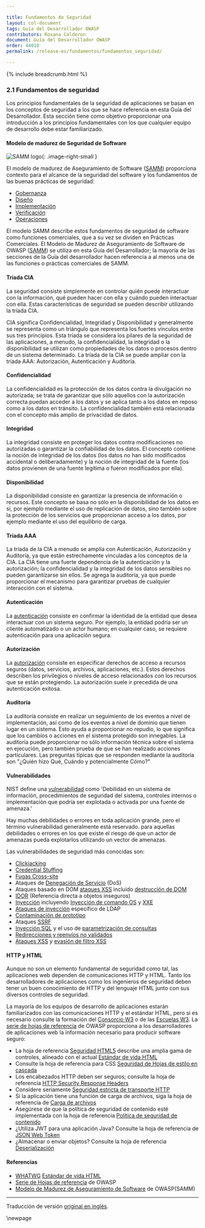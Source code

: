 ```yaml
---

title: Fundamentos de Seguridad
layout: col-document
tags: Guía del Desarrollador OWASP
contributors: Roxana Calderon
document: Guía del Desarrollador OWASP
order: 44010
permalink: /release-es/fundamentos/fundamentos_seguridad/

---
```


{% include breadcrumb.html %}

<style type="text/css">
.image-right-small {
  height: 26px;
  display: block;
  margin-left: auto;
  margin-right: auto;
  float: right;
}
</style>

### 2.1 Fundamentos de seguridad

Los principios fundamentales de la seguridad de aplicaciones se basan en los conceptos de seguridad
a los que se hace referencia en esta Guía del Desarrollador.
Esta sección tiene como objetivo proporcionar una introducción a los principios fundamentales
con los que cualquier equipo de desarrollo debe estar familiarizado.

#### Modelo de madurez de Seguridad de Software

![SAMM logo](../../../assets/images/logos/samm.png "OWASP SAMM"){: .image-right-small }

El modelo de madurez de Aseguramiento de Software ([SAMM][samm]) proporciona contexto para el alcance
de la seguridad del software y los fundamentos de las buenas prácticas de seguridad:

* [Gobernanza][sammg]
* [Diseño][sammd]
* [Implementación][sammi]
* [Verificación][sammv]
* [Operaciones][sammo]

El modelo SAMM describe estos fundamentos de seguridad de software como funciones comerciales,
que a su vez se dividen en Prácticas Comerciales.
El Modelo de Madurez de Aseguramiento de Software de OWASP ([SAMM][samm]) se utiliza en esta Guía del Desarrollador;
la mayoría de las secciones de la Guía del desarrollador hacen referencia a al menos una de las funciones
o prácticas comerciales de SAMM.

#### Tríada CIA

La seguridad consiste simplemente en controlar quién puede interactuar con la información,
qué pueden hacer con ella y cuándo pueden interactuar con ella.
Estas características de seguridad se pueden describir utilizando la tríada CIA.

CIA significa Confidencialidad, Integridad y Disponibilidad y generalmente se representa como un triángulo
que representa los fuertes vínculos entre sus tres principios.
Esta tríada se considera los pilares de la seguridad de las aplicaciones, a menudo, la confidencialidad, la integridad
o la disponibilidad se utilizan como propiedades de los datos o procesos dentro de un sistema determinado.
La tríada de la CIA se puede ampliar con la tríada AAA: Autorización, Autenticación y Auditoría.

#### Confidencialidad

La confidencialidad es la protección de los datos contra la divulgación no autorizada;
se trata de garantizar que sólo aquellos con la autorización correcta puedan acceder a los datos
y se aplica tanto a los datos en reposo como a los datos en tránsito.
La confidencialidad también está relacionada con el concepto más amplio de privacidad de datos.

#### Integridad

La integridad consiste en proteger los datos contra modificaciones no autorizadas
o garantizar la confiabilidad de los datos.
El concepto contiene la noción de integridad de los datos (los datos no han sido modificados accidental
o deliberadamente) y la noción de integridad de la fuente (los datos provienen de una fuente legítima
o fueron modificados por ella).

#### Disponibilidad

La disponibilidad consiste en garantizar la presencia de información o recursos.
Este concepto se basa no sólo en la disponibilidad de los datos en sí,
por ejemplo mediante el uso de replicación de datos,
sino también sobre la protección de los servicios que proporcionan acceso a los datos,
por ejemplo mediante el uso del equilibrio de carga.

#### Tríada AAA

La tríada de la CIA a menudo se amplía con Autenticación, Autorización y Auditoría,
ya que están estrechamente vinculadas a los conceptos de la CIA.
La CIA tiene una fuerte dependencia de la autenticación y la autorización;
la confidencialidad y la integridad de los datos sensibles no pueden garantizarse sin ellos.
Se agrega la auditoría, ya que puede proporcionar el mecanismo para garantizar pruebas de cualquier interacción
con el sistema.

#### Autenticación

La [autenticación][csauthn] consiste en confirmar la identidad de la entidad que desea interactuar con un sistema seguro.
Por ejemplo, la entidad podría ser un cliente automatizado o un actor humano;
en cualquier caso, se requiere autenticación para una aplicación segura.

#### Autorización

La [autorización][csauthz] consiste en especificar derechos de acceso a recursos seguros
(datos, servicios, archivos, aplicaciones, etc.).
Estos derechos describen los privilegios o niveles de acceso relacionados con los recursos que se están protegiendo.
La autorización suele ir precedida de una autenticación exitosa.

#### Auditoría

La auditoría consiste en realizar un seguimiento de los eventos a nivel de implementación,
así como de los eventos a nivel de dominio que tienen lugar en un sistema.
Esto ayuda a proporcionar no repudio, lo que significa que los cambios o acciones en el sistema protegido son innegables.
La auditoría puede proporcionar no sólo información técnica sobre el sistema en ejecución,
pero también prueba de que se han realizado acciones particulares.
Las preguntas típicas que se responden mediante la auditoría son "¿Quién hizo Qué, Cuándo y potencialmente Cómo?"

#### Vulnerabilidades

NIST define una [vulnerabilidad][nistvuln] como 'Debilidad en un sistema de información,
procedimientos de seguridad del sistema, controles internos o implementación que podría ser explotada
o activada por una fuente de amenaza.'

Hay muchas debilidades o errores en toda aplicación grande, pero el término vulnerabilidad generalmente está reservado.
para aquellas debilidades o errores en los que existe el riesgo de que un actor de amenazas pueda explotarlos utilizando
un vector de amenazas.

Las vulnerabilidades de seguridad más conocidas son:

* [Clickjacking][csclick]
* [Credential Stuffing][cscreds]
* [Fugas Cross-site][csxsleaks]
* Ataques de [Denegación de Servicio][csdos] (DoS)
* Ataques basado en DOM [ataques XSS][csdom] incluido [destrucción de DOM][csdomclub]
* [IDOR][csidor] (Referencia directa a objetos inseguros)
* [Inyección][csinjection] incluyendo [Inyección de comando OS][csosinjection] y [XXE][csxxe]
* [Ataques de inyección][csldap] específico de LDAP
* [Contaminación de prototipo][csproto]
* Ataques [SSRF][csssrf]
* [Inyección SQL][cssql] y el uso de [parametrización de consultas][csquery]
* [Redirecciones y reenvíos no validados][csredirect]
* [Ataques XSS][csxss] y [evasión de filtro XSS][csxssevade]

#### HTTP y HTML

Aunque no son un elemento fundamental de seguridad como tal, las aplicaciones web dependen de comunicaciones HTTP y HTML.
Tanto los desarrolladores de aplicaciones como los ingenieros de seguridad deben tener un buen conocimiento de HTTP
y del lenguaje HTML junto con sus diversos controles de seguridad.

La mayoría de los equipos de desarrollo de aplicaciones estarán familiarizados con las comunicaciones HTTP
y el estándar HTML, pero si es necesario consulte la formación del [Consorcio W3][w3consortium]
o de las [Escuelas W3][w3schools].
La [serie de hojas de referencia][cheatsheets] de OWASP proporciona a los desarrolladores de aplicaciones web
la información necesario para producir software seguro:

* La hoja de referencia [Seguridad HTML5][cshtml5] describe una amplia gama de controles,
  alineado con el actual [Estándar de vida HTML][htmlliving]
* Consulte la hoja de referencia para CSS [Seguridad de Hojas de estilo en cascada][cscss]
* Los encabezados HTTP deben ser seguros; consulte la hoja de referencia [HTTP Security Response Headers][csheaders]
* Considere seriamente [Seguridad estricta de transporte HTTP][csstrict]
* Si la aplicación tiene una función de carga de archivos, siga la hoja de referencia de [Carga de archivos][csfile]
* Asegúrese de que la política de seguridad de contenido esté implementada con la hoja de referencia
  [Política de seguridad de contenido][cscsp]
* ¿Utiliza JWT para una aplicación Java? Consulte la hoja de referencia de [JSON Web Token][csjwt]
* ¿Almacenar o enviar objetos? Consulte la hoja de referencia [Deserialización][csserial]

#### Referencias

* [WHATWG][whatwg] [Estándar de vida HTML][htmlliving]
* [Serie de Hojas de referencia][cheatsheets] de OWASP
* [Modelo de Madurez de Aseguramiento de Software][samm] de OWASP(SAMM)

----

Traducción de versión [original en inglés][release0401].

[cheatsheets]: https://cheatsheetseries.owasp.org/
[csclick]: https://cheatsheetseries.owasp.org/cheatsheets/Clickjacking_Defense_Cheat_Sheet
[cscreds]: https://cheatsheetseries.owasp.org/cheatsheets/Credential_Stuffing_Prevention_Cheat_Sheet
[cscsp]: https://cheatsheetseries.owasp.org/cheatsheets/Content_Security_Policy_Cheat_Sheet
[cscss]: https://cheatsheetseries.owasp.org/cheatsheets/Securing_Cascading_Style_Sheets_Cheat_Sheet
[csdom]: https://cheatsheetseries.owasp.org/cheatsheets/DOM_based_XSS_Prevention_Cheat_Sheet
[csdomclub]: https://cheatsheetseries.owasp.org/cheatsheets/DOM_Clobbering_Prevention_Cheat_Sheet
[csdos]: https://cheatsheetseries.owasp.org/cheatsheets/Denial_of_Service_Cheat_Sheet
[csidor]: https://cheatsheetseries.owasp.org/cheatsheets/Insecure_Direct_Object_Reference_Prevention_Cheat_Sheet
[csinjection]: https://cheatsheetseries.owasp.org/cheatsheets/Injection_Prevention_Cheat_Sheet
[csosinjection]: https://cheatsheetseries.owasp.org/cheatsheets/OS_Command_Injection_Defense_Cheat_Sheet
[csldap]: https://cheatsheetseries.owasp.org/cheatsheets/LDAP_Injection_Prevention_Cheat_Sheet
[csproto]: https://cheatsheetseries.owasp.org/cheatsheets/Prototype_Pollution_Prevention_Cheat_Sheet
[csauthn]: https://cheatsheetseries.owasp.org/cheatsheets/Authentication_Cheat_Sheet
[csauthz]: https://cheatsheetseries.owasp.org/cheatsheets/Authorization_Cheat_Sheet
[csfile]: https://cheatsheetseries.owasp.org/cheatsheets/File_Upload_Cheat_Sheet
[csheaders]: https://cheatsheetseries.owasp.org/cheatsheets/HTTP_Headers_Cheat_Sheet
[cshtml5]: https://cheatsheetseries.owasp.org/cheatsheets/HTML5_Security_Cheat_Sheet
[csjwt]: https://cheatsheetseries.owasp.org/cheatsheets/JSON_Web_Token_for_Java_Cheat_Sheet
[csredirect]: https://cheatsheetseries.owasp.org/cheatsheets/Unvalidated_Redirects_and_Forwards_Cheat_Sheet
[csserial]: https://cheatsheetseries.owasp.org/cheatsheets/Deserialization_Cheat_Sheet
[cssql]: https://cheatsheetseries.owasp.org/cheatsheets/SQL_Injection_Prevention_Cheat_Sheet
[csquery]: https://cheatsheetseries.owasp.org/cheatsheets/Query_Parameterization_Cheat_Sheet
[csssrf]:  https://cheatsheetseries.owasp.org/cheatsheets/Server_Side_Request_Forgery_Prevention_Cheat_Sheet
[csstrict]: https://cheatsheetseries.owasp.org/cheatsheets/HTTP_Strict_Transport_Security_Cheat_Sheet
[csxss]: https://cheatsheetseries.owasp.org/cheatsheets/Cross_Site_Scripting_Prevention_Cheat_Sheet
[csxsleaks]: https://cheatsheetseries.owasp.org/cheatsheets/XS_Leaks_Cheat_Sheet
[csxssevade]: https://cheatsheetseries.owasp.org/cheatsheets/XSS_Filter_Evasion_Cheat_Sheet
[csxxe]: https://cheatsheetseries.owasp.org/cheatsheets/XML_External_Entity_Prevention_Cheat_Sheet
[release0401]: https://github.com/OWASP/www-project-developer-guide/blob/main/release/04-foundations/01-security-fundamentals.md
[htmlliving]: https://html.spec.whatwg.org/multipage/
[nistvuln]: https://csrc.nist.gov/glossary/term/vulnerability
[samm]: https://owaspsamm.org/about/
[sammd]: https://owaspsamm.org/model/design/
[sammg]: https://owaspsamm.org/model/governance/
[sammi]: https://owaspsamm.org/model/implementation/
[sammo]: https://owaspsamm.org/model/operations/
[sammv]: https://owaspsamm.org/model/verification/
[w3consortium]: https://www.w3.org/
[w3schools]: https://www.w3schools.com/html/
[whatwg]: https://whatwg.org/

\newpage
